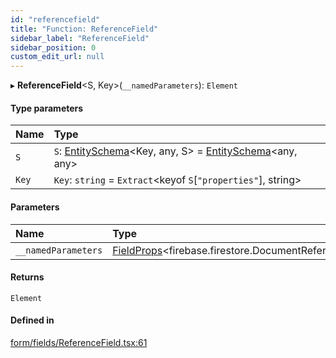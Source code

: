 ```yaml
---
id: "referencefield"
title: "Function: ReferenceField"
sidebar_label: "ReferenceField"
sidebar_position: 0
custom_edit_url: null
---
```


▸ **ReferenceField**<S, Key\>(`__namedParameters`): `Element`

#### Type parameters

| Name | Type |
| :------ | :------ |
| `S` | `S`: [EntitySchema](../interfaces/entityschema.md)<Key, any, S\> = [EntitySchema](../interfaces/entityschema.md)<any, any\> |
| `Key` | `Key`: `string` = `Extract`<keyof `S`[``"properties"``], string\> |

#### Parameters

| Name | Type |
| :------ | :------ |
| `__namedParameters` | [FieldProps](../interfaces/fieldprops.md)<firebase.firestore.DocumentReference\> |

#### Returns

`Element`

#### Defined in

[form/fields/ReferenceField.tsx:61](https://github.com/Camberi/firecms/blob/42dd384/src/form/fields/ReferenceField.tsx#L61)
